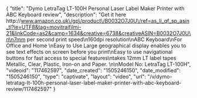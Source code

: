 {
    "title": "Dymo LetraTag LT-100H Personal Laser Label Maker Printer with ABC Keyboard review",
    "description": "Get it here http:\/\/www.amazon.co.uk\/gp\/product\/B0032O7J0U\/ref=as_li_qf_sp_asin_tl?ie=UTF8&tag=movitraifilmi-21&linkCode=as2&camp=1634&creative=6738&creativeASIN=B0032O7J0U\n\n7mm per second print speed\n160dpi resolution\nABC Keyboard\nFor Office and Home \nEasy to Use Large geographical display enables you to see text effects on screen before you print\nEasy to use navigational buttons for fast access to special features\ntakes 12mm LT label tapes Metallic, Clear, Plastic, Iron-on and Paper.  \n\nModel No: LetraTag LT-100H",
    "videoid": "117462597",
    "date_created": "1505246150",
    "date_modified": "1505246150",
    "type": "captivate",
    "layout": "video",
    "url": "\/v\/dymo-letratag-lt-100h-personal-laser-label-maker-printer-with-abc-keyboard-review\/117462597"
}